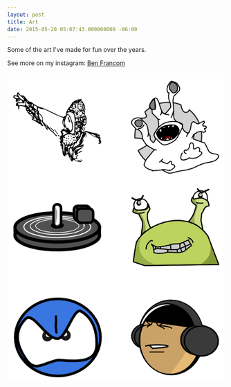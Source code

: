 ```yaml
---
layout: post
title: Art
date: 2015-05-20 05:07:43.000000000 -06:00
---
```

Some of the art I've made for fun over the years.

See more on my instagram: [Ben Francom](https://www.instagram.com/ben_francom/)

![](/content/images/2015/10/Portfolio.png)
